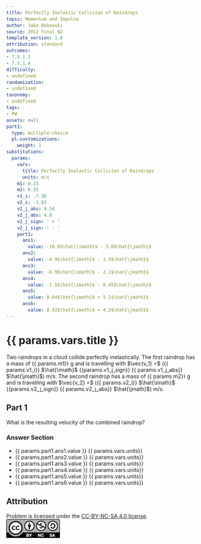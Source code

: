 ```yaml
---
title: Perfectly Inelastic Collision of Raindrops
topic: Momentum and Impulse
author: Jake Bobowski
source: 2012 Final Q2
template_version: 1.0
attribution: standard
outcomes:
- 7.5.1.3
- 7.5.1.4
difficulty:
- undefined
randomization:
- undefined
taxonomy:
- undefined
tags:
- PW
assets: null
part1:
  type: multiple-choice
  pl-customizations:
    weight: 1
substitutions:
  params:
    vars:
      title: Perfectly Inelastic Collision of Raindrops
      units: m/s
    m1: 0.23
    m2: 0.55
    v1_i: -7.36
    v2_i: -3.82
    v1_j_abs: 4.54
    v2_j_abs: 4.0
    v1_j_sign: ' + '
    v2_j_sign: ' - '
    part1:
      ans1:
        value: -16.0$\hat{\imath}$ - 5.0$\hat{\jmath}$
      ans2:
        value: -4.9$\hat{\imath}$ - 1.5$\hat{\jmath}$
      ans3:
        value: -6.9$\hat{\imath}$ - 2.1$\hat{\jmath}$
      ans4:
        value: -1.5$\hat{\imath}$ - 0.45$\hat{\jmath}$
      ans5:
        value: 0.64$\hat{\imath}$ + 5.1$\hat{\jmath}$
      ans6:
        value: 0.52$\hat{\imath}$ + 4.2$\hat{\jmath}$
---
```

# {{ params.vars.title }}
Two raindrops in a cloud collide perfectly inelastically. The first raindrop has a mass of {{ params.m1}} g and is travelling with $\vec{v_1} =$ ({{ params.v1_i}} $\hat{\imath}$ {{params.v1_j_sign}} {{ params.v1_j_abs}} $\hat{\jmath}$) m/s.
The second raindrop has a mass of {{ params.m2}} g and is travelling with $\vec{v_2} =$ ({{ params.v2_i}} $\hat{\imath}$ {{params.v2_j_sign}} {{ params.v2_j_abs}} $\hat{\jmath}$) m/s.

## Part 1

What is the resulting velocity of the combined raindrop?

### Answer Section

- {{ params.part1.ans1.value }} {{ params.vars.units}}
- {{ params.part1.ans2.value }} {{ params.vars.units}}
- {{ params.part1.ans3.value }} {{ params.vars.units}}
- {{ params.part1.ans4.value }} {{ params.vars.units}}
- {{ params.part1.ans5.value }} {{ params.vars.units}}
- {{ params.part1.ans6.value }} {{ params.vars.units}}

## Attribution

Problem is licensed under the [CC-BY-NC-SA 4.0 license](https://creativecommons.org/licenses/by-nc-sa/4.0/).<br> ![The Creative Commons 4.0 license requiring attribution-BY, non-commercial-NC, and share-alike-SA license.](https://raw.githubusercontent.com/firasm/bits/master/by-nc-sa.png)